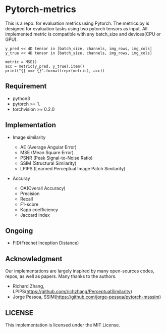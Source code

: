 # Pytorch-metrics

This is a repo. for evaluation metrics using Pytorch. 
The metrics.py is designed for evaluation tasks using two pytorch tensors as input. 
All implemented metric is compatible with any batch_size and devices(CPU or GPU).

```
y_pred << 4D tensor in [batch_size, channels, img_rows, img_cols]
y_true << 4D tensor in [batch_size, channels, img_rows, img_cols]

metric = MSE()
acc = metric(y_pred, y_true).item()
print("{} ==> {}".format(repr(metric), acc))
```

## Requirement
- python3
- pytorch >= 1.
- torchvision >= 0.2.0

## Implementation

- Image similarity
  * AE (Average Angular Error)
  * MSE (Mean Square Error)
  * PSNR (Peak Signal-to-Noise Ratio)
  * SSIM (Structural Similarity)
  * LPIPS (Learned Perceptual Image Patch Similarity)
  
- Accuray
  * OA(Overall Accuracy)
  * Precision
  * Recall
  * F1-score
  * Kapp coefficiency
  * Jaccard Index

## Ongoing
- FID(Fréchet Inception Distance)

## Acknowledgment
Our implementations are largely inspired by many open-sources codes, repos, as well as papers.
Many thanks to the authors.
* Richard Zhang, LPIPS(https://github.com/richzhang/PerceptualSimilarity)
* Jorge Pessoa, SSIM(https://github.com/jorge-pessoa/pytorch-msssim)

## LICENSE
This implementation is licensed under the MIT License.

